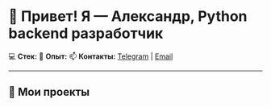 # 👋 Привет! Я — Александр, Python backend разработчик
💻 **Стек:**
🚀 **Опыт:**
📫 **Контакты:** [Telegram](https://t.me/zk31ns) | [Email](zk31ns@gmail.com)

---

## 📌 Мои проекты

